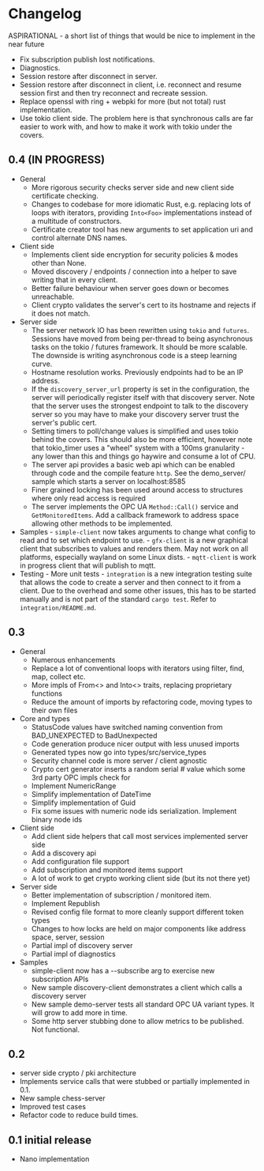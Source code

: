 # Changelog

ASPIRATIONAL - a short list of things that would be nice to implement in the near future
  - Fix subscription publish lost notifications.
  - Diagnostics.
  - Session restore after disconnect in server.
  - Session restore after disconnect in client, i.e. reconnect and resume session first and then try reconnect and recreate session.
  - Replace openssl with ring + webpki for more (but not total) rust implementation.
  - Use tokio client side. The problem here is that synchronous calls are far easier to work with, and how to make it
    work with tokio under the covers.

## 0.4 (IN PROGRESS)
  - General
    - More rigorous security checks server side and new client side certificate checking.
    - Changes to codebase for more idiomatic Rust, e.g. replacing lots of loops with iterators, providing
      `Into<Foo>` implementations instead of a multitude of constructors.
    - Certificate creator tool has new arguments to set application uri and control alternate DNS names.
  - Client side
    - Implements client side encryption for security policies & modes other than None.
    - Moved discovery / endpoints / connection into a helper to save writing that in every client.
    - Better failure behaviour when server goes down or becomes unreachable.
    - Client crypto validates the server's cert to its hostname and rejects if it does not match.
  - Server side
    - The server network IO has been rewritten using `tokio` and `futures`. Sessions have moved from being per-thread 
      to being asynchronous tasks on the tokio / futures framework. It should be more scalable. The downside is writing
      asynchronous code is a steep learning curve.
    - Hostname resolution works. Previously endpoints had to be an IP address.
    - If the `discovery_server_url` property is set in the configuration, the server will periodically
      register itself with that discovery server. Note that the server uses the strongest endpoint to talk to the discovery
      server so you may have to make your discovery server trust the server's public cert.
    - Setting timers to poll/change values is simplified and uses tokio behind the covers. This should also be more
      efficient, however note that tokio_timer uses a "wheel" system with a 100ms granularity - any lower than this 
      and things go haywire and consume a lot of CPU.
    - The server api provides a basic web api which can be enabled through code and the compile feature `http`.
      See the demo_server/ sample which starts a server on localhost:8585
    - Finer grained locking has been used around access to structures where only read access is required
    - The server implements the OPC UA `Method::Call()` service and `GetMonitoredItems`. Add a callback framework to 
      address space allowing other methods to be implemented.
   - Samples
    - `simple-client` now takes arguments to change what config to read and to set which endpoint to use.
    - `gfx-client` is a new graphical client that subscribes to values and renders them. May not work on all platforms, 
       especially wayland on some Linux dists.
    - `mqtt-client` is work in progress client that will publish to mqtt.
   - Testing
    - More unit tests
    - `integration` is a new integration testing suite that allows the code to create a server and then connect to it
      from a client. Due to the overhead and some other issues, this has to be started manually and is not part of the 
      standard `cargo test`. Refer to `integration/README.md`.

## 0.3
  - General
    - Numerous enhancements
    - Replace a lot of conventional loops with iterators using filter, find, map, collect etc.
    - More impls of From<> and Into<> traits, replacing proprietary functions
    - Reduce the amount of imports by refactoring code, moving types to their own files
  - Core and types
    - StatusCode values have switched naming convention from BAD_UNEXPECTED to BadUnexpected 
    - Code generation produce nicer output with less unused imports
    - Generated types now go into types/src/service_types
    - Security channel code is more server / client agnostic
    - Crypto cert generator inserts a random serial # value which some 3rd party OPC impls check for
    - Implement NumericRange
    - Simplify implementation of DateTime
    - Simplify implementation of Guid
    - Fix some issues with numeric node ids serialization. Implement binary node ids
  - Client side
    - Add client side helpers that call most services implemented server side
    - Add a discovery api
    - Add configuration file support
    - Add subscription and monitored items support
    - A lot of work to get crypto working client side (but its not there yet)
  - Server side
    - Better implementation of subscription / monitored item.
    - Implement Republish
    - Revised config file format to more cleanly support different token types
    - Changes to how locks are held on major components like address space, server, session
    - Partial impl of discovery server
    - Partial impl of diagnostics 
  - Samples
    - simple-client now has a --subscribe arg to exercise new subscription APIs
    - New sample discovery-client demonstrates a client which calls a discovery server
    - New sample demo-server tests all standard OPC UA variant types. It will grow to add more in time.
    - Some http server stubbing done to allow metrics to be published. Not functional.
  
## 0.2 
  - server side crypto / pki architecture
  - Implements service calls that were stubbed or partially implemented in 0.1.
  - New sample chess-server
  - Improved test cases
  - Refactor code to reduce build times.
  
## 0.1 initial release 
  - Nano implementation

